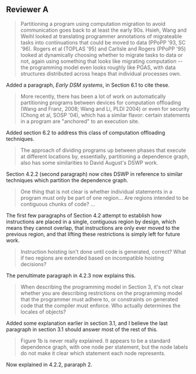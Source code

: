 ## Reviewer A

> Partitioning a program using computation migration to avoid communication goes back to at least the early 90s. Hsieh, Wang and Weihl looked at translating programmer annotations of migrateable tasks into continuations that could be moved to data (PPoPP '93, SC '96). Rogers et al (TOPLAS '95) and Carlisle and Rogers (PPoPP '95) looked at dynamically choosing whether to migrate tasks to data or not, again using something that looks like migrating computation -- the programming model even looks roughly like PGAS, with data structures distributed across heaps that individual processes own.

Added a paragraph, *Early DSM systems*, in Section 6.1 to cite these.

> More recently, there has been a lot of work on automatically partitioning programs between devices for computation offloading (Wang and Franz, 2008; Wang and Li, PLDI 2004) or even for security (Chong et al, SOSP '04), which has a similar flavor: certain statements in a program are "anchored" to an execution site.

Added section 6.2 to address this class of computation offloading techniques.

> The approach of dividing programs up between phases that execute at different locations by, essentially, partitioning a dependence graph, also has some similarities to David August's DSWP work.

Section 4.2.2 (second paragraph) now cites DSWP in reference to similar techniques which partition the dependence graph.

> One thing that is not clear is whether individual statements in a program must only be part of one region...
> Are regions intended to be contiguous chunks of code? ...

The first few paragraphs of Section 4.2 attempt to establish how instructions are placed in a single, contiguous region by design, which means they cannot overlap, that instructions are only ever moved to the previous region, and that lifting these restrictions is simply left for future work.

> Instruction hoisting isn't done until code is generated, correct? What if two regions are extended based on incompatible hoisting decisions?

The penultimate paragraph in 4.2.3 now explains this.

> When describing the programming model in Section 3, it's not clear whether you are describing restrictions on the programming model that the programmer must adhere to, or constraints on generated code that the compiler must enforce. Who actually determines the locales of objects?

Added some explanation earlier in section 3.1, and I believe the last paragraph in section 3.1 should answer most of the rest of this.

> Figure 1b is never really explained. It appears to be a standard dependence graph, with one node per statement, but the node labels do not make it clear which statement each node represents.

Now explained in 4.2.2, pararaph 2.
